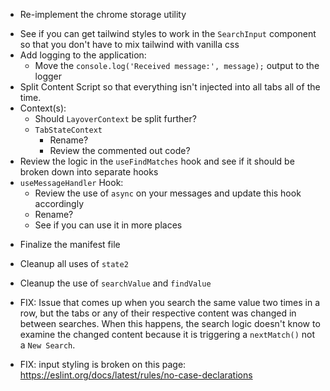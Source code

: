 - Re-implement the chrome storage utility
<!-- - Add Environment Variables
  - Set showLayover and showMatches to true for testing -->
- See if you can get tailwind styles to work in the `SearchInput` component so that you don't have to mix tailwind with vanilla css
- Add logging to the application:
  - Move the `console.log('Received message:', message);` output to the logger
- Split Content Script so that everything isn't injected into all tabs all of the time.
- Context(s):
  - Should `LayoverContext` be split further?
  - `TabStateContext`
    - Rename?
    - Review the commented out code?
- Review the logic in the `useFindMatches` hook and see if it should be broken down into separate hooks
- `useMessageHandler` Hook:
  - Review the use of `async` on your messages and update this hook accordingly
  - Rename?
  - See if you can use it in more places
<!-- - Fix the `popup` button so that it opens the search component -->
- Finalize the manifest file
- Cleanup all uses of `state2`
- Cleanup the use of `searchValue` and `findValue`


- FIX: Issue that comes up when you search the same value two times in a row, but the tabs or any of their respective content was changed in between searches. When this happens, the search logic doesn't know to examine the changed content because it is triggering a `nextMatch()` not a `New Search`.

- FIX: input styling is broken on this page: https://eslint.org/docs/latest/rules/no-case-declarations
